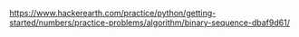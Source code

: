https://www.hackerearth.com/practice/python/getting-started/numbers/practice-problems/algorithm/binary-sequence-dbaf9d61/
